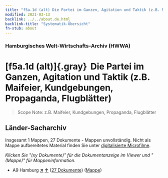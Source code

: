 ```yaml
---
title: "f5a.1d (alt) Die Partei im Ganzen, Agitation und Taktik (z.B. Maifeier, Kundgebungen, Propaganda, Flugblätter)"
modified: 2021-03-13
backlink: ../../about.de.html
backlink-title: "Systematik-Übersicht"
fn-stub: about
---
```


### Hamburgisches Welt-Wirtschafts-Archiv (HWWA)

# [f5a.1d (alt)]{.gray}&#8201; Die Partei im Ganzen, Agitation und Taktik (z.B. Maifeier, Kundgebungen, Propaganda, Flugblätter)&#160; 


> Scope Note: z.B. Maifeier, Kundgebungen, Propaganda, Flugblätter






## Länder-Sacharchiv




Insgesamt 1 Mappen, 27 Dokumente - Mappen unvollständig.
Nicht als Mappe aufbereitetes Material finden Sie unter [digitalisierte Microfilme](/film/h1_sh.de.html).

_Klicken Sie "(xy Dokumente)" für die Dokumentanzeige im Viewer und "(Mappe)" für Mappeninformation._



- A9 Hamburg [**&nearr;**](../../../geo/i/140905/about.de.html "Hamburg (alle Mappen)") [**&uarr;**](../../../geo/about.de.html#A9 "Ländersystematik") (<a href="https://pm20.zbw.eu/iiifview/folder/sh/140905,144425" title="über: Hamburg : Die Partei im Ganzen, Agitation und Taktik (z.B. Maifeier, Kundgebungen, Propaganda, Flugblätter)" target="_blank">27 Dokumente</a>) ([Mappe](../../../../folder/sh/1409xx/140905/1444xx/144425/about.de.html))








